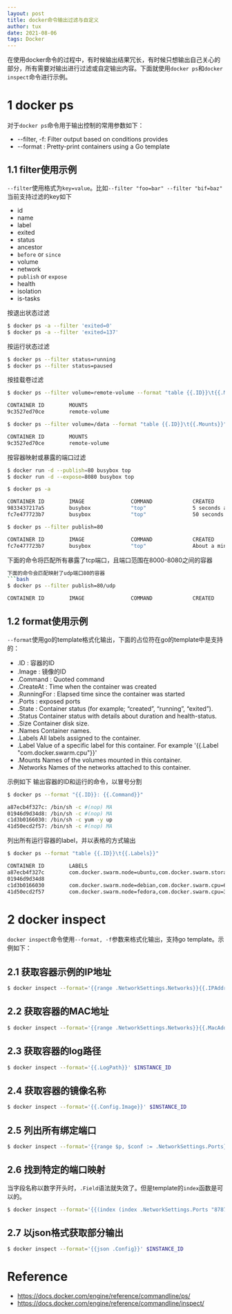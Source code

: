```yaml
---
layout: post
title: docker命令输出过滤与自定义
author: tux
date: 2021-08-06
tags: Docker
---
```


在使用docker命令的过程中，有时候输出结果冗长，有时候只想输出自己关心的部分，所有需要对输出进行过滤或自定输出内容。下面就使用`docker ps`和`docker inspect`命令进行示例。

# 1 docker ps

对于`docker ps`命令用于输出控制的常用参数如下：

- --filter, -f: Filter output based on conditions provides
- --format : Pretty-print containers using a Go template

## 1.1 filter使用示例

`--filter`使用格式为`key=value`。比如`--filter "foo=bar" --filter "bif=baz"`
当前支持过滤的key如下
- id
- name
- label
- exited
- status
- ancestor
- `before` or `since`
- volume
- network
- `publish` or `expose`
- health
- isolation
- is-tasks

按退出状态过滤
```bash
$ docker ps -a --filter 'exited=0'
$ docker ps -a --filter 'exited=137'
```

按运行状态过滤
```bash
$ docker ps --filter status=running
$ docker ps --filter status=paused
```

按挂载卷过滤
```bash
$ docker ps --filter volume=remote-volume --format "table {{.ID}}\t{{.Mounts}}"

CONTAINER ID        MOUNTS
9c3527ed70ce        remote-volume

$ docker ps --filter volume=/data --format "table {{.ID}}\t{{.Mounts}}"

CONTAINER ID        MOUNTS
9c3527ed70ce        remote-volume
```

按容器映射或暴露的端口过滤
```bash
$ docker run -d --publish=80 busybox top
$ docker run -d --expose=8080 busybox top

$ docker ps -a

CONTAINER ID        IMAGE               COMMAND             CREATED             STATUS              PORTS                   NAMES
9833437217a5        busybox             "top"               5 seconds ago       Up 4 seconds        8080/tcp                dreamy_mccarthy
fc7e477723b7        busybox             "top"               50 seconds ago      Up 50 seconds       0.0.0.0:32768->80/tcp   admiring_roentgen

$ docker ps --filter publish=80

CONTAINER ID        IMAGE               COMMAND             CREATED              STATUS              PORTS                   NAMES
fc7e477723b7        busybox             "top"               About a minute ago   Up About a minute   0.0.0.0:32768->80/tcp   admiring_roentgen
```
下面的命令将匹配所有暴露了tcp端口，且端口范围在8000-8080之间的容器
```bash
下面的命令会匹配映射了udp端口80的容器
```bash
$ docker ps --filter publish=80/udp

CONTAINER ID        IMAGE               COMMAND             CREATED             STATUS              PORTS               NAMES
```

## 1.2 format使用示例

`--format`使用go的template格式化输出，下面的占位符在go的template中是支持的：

- .ID : 容器的ID
- .Image : 镜像的ID
- .Command : Quoted command
- .CreateAt : Time when the container was created
- .RunningFor : Elapsed time since the container was started
- .Ports : exposed ports
- .State : Container status (for example; “created”, “running”, “exited”).
- .Status	Container status with details about duration and health-status.
- .Size	Container disk size.
- .Names	Container names.
- .Labels	All labels assigned to the container.
- .Label	Value of a specific label for this container. For example '{{.Label "com.docker.swarm.cpu"}}'
- .Mounts	Names of the volumes mounted in this container.
- .Networks	Names of the networks attached to this container.

示例如下
输出容器的ID和运行的命令，以冒号分割
```bash
$ docker ps --format "{{.ID}}: {{.Command}}"

a87ecb4f327c: /bin/sh -c #(nop) MA
01946d9d34d8: /bin/sh -c #(nop) MA
c1d3b0166030: /bin/sh -c yum -y up
41d50ecd2f57: /bin/sh -c #(nop) MA
```
列出所有运行容器的label，并以表格的方式输出
```bash
$ docker ps --format "table {{.ID}}\t{{.Labels}}"

CONTAINER ID        LABELS
a87ecb4f327c        com.docker.swarm.node=ubuntu,com.docker.swarm.storage=ssd
01946d9d34d8
c1d3b0166030        com.docker.swarm.node=debian,com.docker.swarm.cpu=6
41d50ecd2f57        com.docker.swarm.node=fedora,com.docker.swarm.cpu=3,com.docker.swarm.storage=ssd
```

# 2 docker inspect

`docker inspect`命令使用`--format, -f`参数来格式化输出，支持go template。示例如下：

## 2.1 获取容器示例的IP地址
```bash
$ docker inspect --format='{{range .NetworkSettings.Networks}}{{.IPAddress}}{{end}}' $INSTANCE_ID
```

## 2.2 获取容器的MAC地址
```bash
$ docker inspect --format='{{range .NetworkSettings.Networks}}{{.MacAddress}}{{end}}' $INSTANCE_ID
```

## 2.3 获取容器的log路径
```bash
$ docker inspect --format='{{.LogPath}}' $INSTANCE_ID
```

## 2.4 获取容器的镜像名称
```bash
$ docker inspect --format='{{.Config.Image}}' $INSTANCE_ID
```

## 2.5 列出所有绑定端口
```bash
$ docker inspect --format='{{range $p, $conf := .NetworkSettings.Ports}} {{$p}} -> {{(index $conf 0).HostPort}} {{end}}' $INSTANCE_ID
```

## 2.6 找到特定的端口映射
当字段名称以数字开头时，`.Field`语法就失效了。但是template的`index`函数是可以的。
```bash
$ docker inspect --format='{{(index (index .NetworkSettings.Ports "8787/tcp") 0).HostPort}}' $INSTANCE_ID
```

## 2.7 以json格式获取部分输出
```bash
$ docker inspect --format='{{json .Config}}' $INSTANCE_ID
```

# Reference

- https://docs.docker.com/engine/reference/commandline/ps/
- https://docs.docker.com/engine/reference/commandline/inspect/


